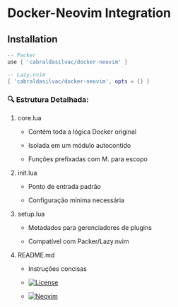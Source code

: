 # Docker-Neovim Integration

## Installation

```lua
-- Packer
use { 'cabraldasilvac/docker-neovim' }

-- Lazy.nvim
{ 'cabraldasilvac/docker-neovim', opts = {} }
```

### 🔍 Estrutura Detalhada:

1. core.lua

   - Contém toda a lógica Docker original

   - Isolada em um módulo autocontido

   - Funções prefixadas com M. para escopo

2. init.lua

   - Ponto de entrada padrão

   - Configuração mínima necessária

3. setup.lua

   - Metadados para gerenciadores de plugins

   - Compatível com Packer/Lazy.nvim

4. README.md

   - Instruções concisas

   - [![License](https://img.shields.io/badge/License-MIT-blue.svg)](LICENSE)

   - [![Neovim](https://img.shields.io/badge/Neovim-0.8%2B-green.svg)](https://neovim.io)
